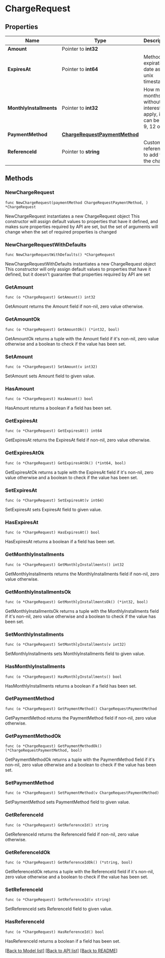 # ChargeRequest

## Properties

Name | Type | Description | Notes
------------ | ------------- | ------------- | -------------
**Amount** | Pointer to **int32** |  | [optional] 
**ExpiresAt** | Pointer to **int64** | Method expiration date as unix timestamp | [optional] 
**MonthlyInstallments** | Pointer to **int32** | How many months without interest to apply, it can be 3, 6, 9, 12 or 18 | [optional] 
**PaymentMethod** | [**ChargeRequestPaymentMethod**](ChargeRequestPaymentMethod.md) |  | 
**ReferenceId** | Pointer to **string** | Custom reference to add to the charge | [optional] 

## Methods

### NewChargeRequest

`func NewChargeRequest(paymentMethod ChargeRequestPaymentMethod, ) *ChargeRequest`

NewChargeRequest instantiates a new ChargeRequest object
This constructor will assign default values to properties that have it defined,
and makes sure properties required by API are set, but the set of arguments
will change when the set of required properties is changed

### NewChargeRequestWithDefaults

`func NewChargeRequestWithDefaults() *ChargeRequest`

NewChargeRequestWithDefaults instantiates a new ChargeRequest object
This constructor will only assign default values to properties that have it defined,
but it doesn't guarantee that properties required by API are set

### GetAmount

`func (o *ChargeRequest) GetAmount() int32`

GetAmount returns the Amount field if non-nil, zero value otherwise.

### GetAmountOk

`func (o *ChargeRequest) GetAmountOk() (*int32, bool)`

GetAmountOk returns a tuple with the Amount field if it's non-nil, zero value otherwise
and a boolean to check if the value has been set.

### SetAmount

`func (o *ChargeRequest) SetAmount(v int32)`

SetAmount sets Amount field to given value.

### HasAmount

`func (o *ChargeRequest) HasAmount() bool`

HasAmount returns a boolean if a field has been set.

### GetExpiresAt

`func (o *ChargeRequest) GetExpiresAt() int64`

GetExpiresAt returns the ExpiresAt field if non-nil, zero value otherwise.

### GetExpiresAtOk

`func (o *ChargeRequest) GetExpiresAtOk() (*int64, bool)`

GetExpiresAtOk returns a tuple with the ExpiresAt field if it's non-nil, zero value otherwise
and a boolean to check if the value has been set.

### SetExpiresAt

`func (o *ChargeRequest) SetExpiresAt(v int64)`

SetExpiresAt sets ExpiresAt field to given value.

### HasExpiresAt

`func (o *ChargeRequest) HasExpiresAt() bool`

HasExpiresAt returns a boolean if a field has been set.

### GetMonthlyInstallments

`func (o *ChargeRequest) GetMonthlyInstallments() int32`

GetMonthlyInstallments returns the MonthlyInstallments field if non-nil, zero value otherwise.

### GetMonthlyInstallmentsOk

`func (o *ChargeRequest) GetMonthlyInstallmentsOk() (*int32, bool)`

GetMonthlyInstallmentsOk returns a tuple with the MonthlyInstallments field if it's non-nil, zero value otherwise
and a boolean to check if the value has been set.

### SetMonthlyInstallments

`func (o *ChargeRequest) SetMonthlyInstallments(v int32)`

SetMonthlyInstallments sets MonthlyInstallments field to given value.

### HasMonthlyInstallments

`func (o *ChargeRequest) HasMonthlyInstallments() bool`

HasMonthlyInstallments returns a boolean if a field has been set.

### GetPaymentMethod

`func (o *ChargeRequest) GetPaymentMethod() ChargeRequestPaymentMethod`

GetPaymentMethod returns the PaymentMethod field if non-nil, zero value otherwise.

### GetPaymentMethodOk

`func (o *ChargeRequest) GetPaymentMethodOk() (*ChargeRequestPaymentMethod, bool)`

GetPaymentMethodOk returns a tuple with the PaymentMethod field if it's non-nil, zero value otherwise
and a boolean to check if the value has been set.

### SetPaymentMethod

`func (o *ChargeRequest) SetPaymentMethod(v ChargeRequestPaymentMethod)`

SetPaymentMethod sets PaymentMethod field to given value.


### GetReferenceId

`func (o *ChargeRequest) GetReferenceId() string`

GetReferenceId returns the ReferenceId field if non-nil, zero value otherwise.

### GetReferenceIdOk

`func (o *ChargeRequest) GetReferenceIdOk() (*string, bool)`

GetReferenceIdOk returns a tuple with the ReferenceId field if it's non-nil, zero value otherwise
and a boolean to check if the value has been set.

### SetReferenceId

`func (o *ChargeRequest) SetReferenceId(v string)`

SetReferenceId sets ReferenceId field to given value.

### HasReferenceId

`func (o *ChargeRequest) HasReferenceId() bool`

HasReferenceId returns a boolean if a field has been set.


[[Back to Model list]](../README.md#documentation-for-models) [[Back to API list]](../README.md#documentation-for-api-endpoints) [[Back to README]](../README.md)


